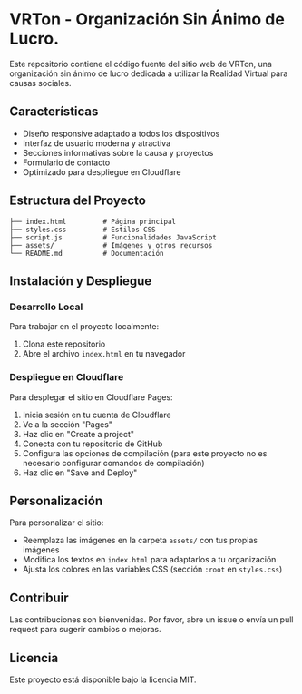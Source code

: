 # VRTon - Organización Sin Ánimo de Lucro.

Este repositorio contiene el código fuente del sitio web de VRTon, una organización sin ánimo de lucro dedicada a utilizar la Realidad Virtual para causas sociales.

## Características

- Diseño responsive adaptado a todos los dispositivos
- Interfaz de usuario moderna y atractiva
- Secciones informativas sobre la causa y proyectos
- Formulario de contacto
- Optimizado para despliegue en Cloudflare

## Estructura del Proyecto

```
├── index.html         # Página principal
├── styles.css         # Estilos CSS
├── script.js          # Funcionalidades JavaScript
├── assets/            # Imágenes y otros recursos
└── README.md          # Documentación
```

## Instalación y Despliegue

### Desarrollo Local

Para trabajar en el proyecto localmente:

1. Clona este repositorio
2. Abre el archivo `index.html` en tu navegador

### Despliegue en Cloudflare

Para desplegar el sitio en Cloudflare Pages:

1. Inicia sesión en tu cuenta de Cloudflare
2. Ve a la sección "Pages"
3. Haz clic en "Create a project"
4. Conecta con tu repositorio de GitHub
5. Configura las opciones de compilación (para este proyecto no es necesario configurar comandos de compilación)
6. Haz clic en "Save and Deploy"

## Personalización

Para personalizar el sitio:

- Reemplaza las imágenes en la carpeta `assets/` con tus propias imágenes
- Modifica los textos en `index.html` para adaptarlos a tu organización
- Ajusta los colores en las variables CSS (sección `:root` en `styles.css`)

## Contribuir

Las contribuciones son bienvenidas. Por favor, abre un issue o envía un pull request para sugerir cambios o mejoras.

## Licencia

Este proyecto está disponible bajo la licencia MIT.
